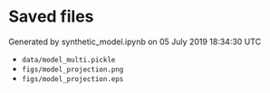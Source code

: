 # Saved files 


Generated by synthetic_model.ipynb on 05 July 2019 18:34:30 UTC

*  `data/model_multi.pickle` 
*  `figs/model_projection.png` 
*  `figs/model_projection.eps` 
